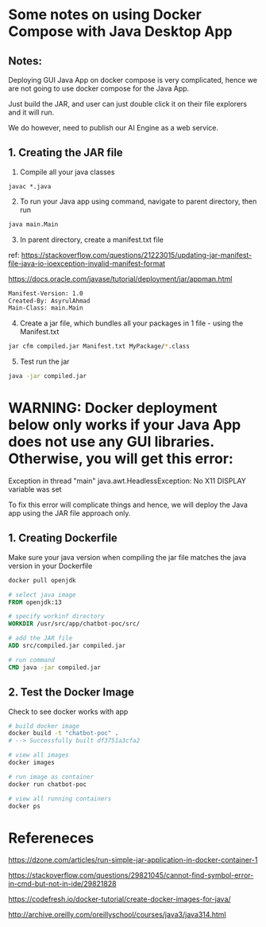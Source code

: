 # Some notes on using Docker Compose with Java Desktop App

## Notes:
Deploying GUI Java App on docker compose is very complicated, hence we are not going to use docker compose for the Java App.

Just build the JAR, and user can just double click it on their file explorers and it will run.

We do however, need to publish our AI Engine as a web service.

## 1. Creating the JAR file
1. Compile all your java classes
```
javac *.java
```

2. To run your Java app using command, navigate to parent directory, then run
```bash
java main.Main
```

3. In parent directory, create a manifest.txt file

ref: https://stackoverflow.com/questions/21223015/updating-jar-manifest-file-java-io-ioexception-invalid-manifest-format

https://docs.oracle.com/javase/tutorial/deployment/jar/appman.html

```txt
Manifest-Version: 1.0
Created-By: AsyrulAhmad
Main-Class: main.Main
```

4. Create a jar file, which bundles all your packages in 1 file - using the Manifest.txt
```bash
jar cfm compiled.jar Manifest.txt MyPackage/*.class
```

5. Test run the jar
```bash
java -jar compiled.jar
```

# WARNING: Docker deployment below only works if your Java App does not use any GUI libraries. Otherwise, you will get this error:

Exception in thread "main" java.awt.HeadlessException: No X11 DISPLAY variable was set

To fix this error will complicate things and hence, we will deploy the Java app using the JAR file approach only.

## 1. Creating Dockerfile
Make sure your java version when compiling the jar file matches the java version in your Dockerfile
```bash
docker pull openjdk
```

```dockerfile
# select java image
FROM openjdk:13

# specify workinf directory
WORKDIR /usr/src/app/chatbot-poc/src/

# add the JAR file
ADD src/compiled.jar compiled.jar

# run command
CMD java -jar compiled.jar
```

## 2. Test the Docker Image
Check to see docker works with app

```bash
# build docker image
docker build -t "chatbot-poc" .
# --> Successfully built df3751a3cfa2

# view all images
docker images

# run image as container
docker run chatbot-poc

# view all running containers
docker ps
```

# Refereneces
https://dzone.com/articles/run-simple-jar-application-in-docker-container-1

https://stackoverflow.com/questions/29821045/cannot-find-symbol-error-in-cmd-but-not-in-ide/29821828

https://codefresh.io/docker-tutorial/create-docker-images-for-java/

http://archive.oreilly.com/oreillyschool/courses/java3/java314.html
